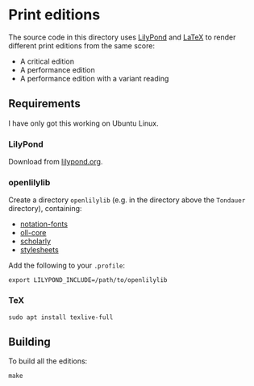 # Print editions

The source code in this directory uses
[LilyPond](https://lilypond.org) and
[LaTeX](https://www.latex-project.org/) to render
different print editions from the same score:

- A critical edition
- A performance edition
- A performance edition with a variant reading

## Requirements

I have only got this working on Ubuntu Linux.

### LilyPond

Download from [lilypond.org](https://lilypond.org/).

### openlilylib

Create a directory `openlilylib` (e.g. in the directory above the `Tondauer`
directory), containing:

- [notation-fonts](https://github.com/openlilylib/notation-fonts)
- [oll-core](https://github.com/openopenlilylib/lilylib/oll-core)
- [scholarly](https://github.com/openlilylib/scholarly)
- [stylesheets](https://github.com/openlilylib/stylesheets)

Add the following to your `.profile`:

```
export LILYPOND_INCLUDE=/path/to/openlilylib
```

### TeX

```
sudo apt install texlive-full
```

## Building

To build all the editions:

```
make
```
